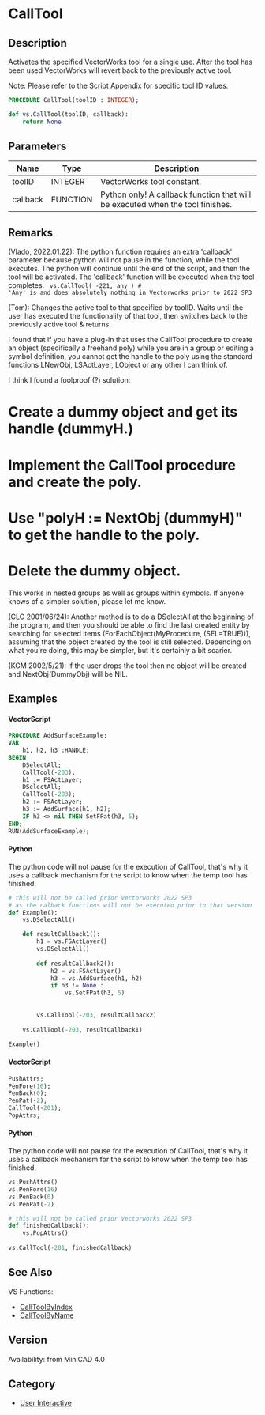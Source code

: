 # CallTool

## Description
Activates the specified VectorWorks tool for a single use. After the tool has been used VectorWorks will revert back to the previously active tool.

Note: Please refer to the  [Script Appendix](../Appendix/pages/Appendix%20E%20-%20Miscellaneous%20Selectors.md#settool---calltool-selectors) for specific tool ID values.

```pascal
PROCEDURE CallTool(toolID : INTEGER);
```

```python
def vs.CallTool(toolID, callback):
    return None
```

## Parameters
|Name|Type|Description|
|---|---|---|
|toolID|INTEGER|VectorWorks tool constant.|
|callback|FUNCTION|Python only! A callback function that will be executed when the tool finishes.|

## Remarks
(Vlado, 2022.01.22): The python function requires an extra 'callback' parameter because python will not pause in the function, while the tool executes. The python will continue until the end of the script, and then the tool will be activated. The 'callback' function will be executed when the tool completes.
<code lang="py">
vs.CallTool( -221, any ) # 'Any' is and does absolutely nothing in Vectorworks prior to 2022 SP3
</code>

(Tom): Changes the active tool to that specified by toolID. Waits until the user has executed the functionality of that tool, then switches back to the previously active tool &amp; returns.

I found that if you have a plug-in that uses the CallTool procedure to create an object (specifically a freehand poly) while you are in a group or editing a symbol definition, you cannot get the handle to the poly using the standard functions LNewObj, LSActLayer, LObject or any other I can think of.

I think I found a foolproof (?) solution:

# Create a dummy object and get its handle (dummyH.)
# Implement the CallTool procedure and create the poly.
# Use "polyH := NextObj (dummyH)" to get the handle to the poly.
# Delete the dummy object.

This works in nested groups as well as groups within symbols. If anyone knows of a simpler solution, please let me know.

(CLC 2001/06/24):  Another method is to do a DSelectAll at the beginning of the program, and then you should be able to find the last created entity by searching for selected items (ForEachObject(MyProcedure, (SEL=TRUE))), assuming that the object created by the tool is still selected. Depending on what you're doing, this may be simpler, but it's certainly a bit scarier.

(KGM 2002/5/21): If the user drops the tool then no object will be created and NextObj(DummyObj) will be NIL.

## Examples
#### VectorScript ####
```pascal
PROCEDURE AddSurfaceExample;
VAR
	h1, h2, h3 :HANDLE;
BEGIN
	DSelectAll;
	CallTool(-203);
	h1 := FSActLayer;
	DSelectAll;
	CallTool(-203);
	h2 := FSActLayer;
	h3 := AddSurface(h1, h2);
	IF h3 <> nil THEN SetFPat(h3, 5);
END;
RUN(AddSurfaceExample);
```

#### Python ####
The python code will not pause for the execution of CallTool, that's why it uses a callback mechanism for the script to know when the temp tool has finished.

```python
# this will not be called prior Vectorworks 2022 SP3
# as the calback functions will not be executed prior to that version
def Example():
	vs.DSelectAll()

	def resultCallback1():
		h1 = vs.FSActLayer()
		vs.DSelectAll()
		
		def resultCallback2():
			h2 = vs.FSActLayer()
			h3 = vs.AddSurface(h1, h2)
			if h3 != None :  
				vs.SetFPat(h3, 5)
		
		
		vs.CallTool(-203, resultCallback2)
			
	vs.CallTool(-203, resultCallback1)

Example()
```


#### VectorScript ####
```pascal
PushAttrs;
PenFore(16);
PenBack(0);
PenPat(-2);
CallTool(-201);
PopAttrs;
```
#### Python ####
The python code will not pause for the execution of CallTool, that's why it uses a callback mechanism for the script to know when the temp tool has finished.
```python
vs.PushAttrs()
vs.PenFore(16)
vs.PenBack(0)
vs.PenPat(-2)

# this will not be called prior Vectorworks 2022 SP3
def finishedCallback():
	vs.PopAttrs()
	
vs.CallTool(-201, finishedCallback)
```

## See Also
VS Functions:
* [CallToolByIndex](CallToolByIndex.md)
* [CallToolByName](CallToolByName.md)

## Version
Availability: from MiniCAD 4.0

## Category
* [User Interactive](../Categories/User%20Interactive.md)
